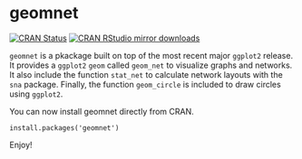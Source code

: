 # geomnet

[![CRAN Status](http://www.r-pkg.org/badges/version/geomnet)](http://cran.r-project.org/package=geomnet)
[![CRAN RStudio mirror downloads](http://cranlogs.r-pkg.org/badges/geomnet)](http://www.r-pkg.org/pkg/geomnet)

`geomnet` is a pkackage built on top of the most recent major `ggplot2` release. It provides a `ggplot2` `geom` called `geom_net` to visualize graphs and networks. It also include the function `stat_net` to calculate network layouts with the `sna` package. Finally, the function `geom_circle` is included to draw circles using `ggplot2`.

You can now install geomnet directly from CRAN.

`install.packages('geomnet')`

Enjoy! 
